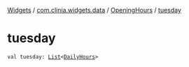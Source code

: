 [Widgets](../../index.md) / [com.clinia.widgets.data](../index.md) / [OpeningHours](index.md) / [tuesday](./tuesday.md)

# tuesday

`val tuesday: `[`List`](https://kotlinlang.org/api/latest/jvm/stdlib/kotlin.collections/-list/index.html)`<`[`DailyHours`](../-daily-hours/index.md)`>`